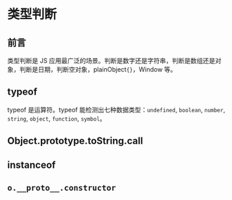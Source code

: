 # 类型判断

## 前言

类型判断是 JS 应用最广泛的场景。判断是数字还是字符串，判断是数组还是对象，判断是日期，判断空对象，plainObject`{}`，Window 等。

## typeof

typeof 是运算符。typeof 能检测出七种数据类型：`undefined`, `boolean`, `number`, `string`, `object`, `function`, `symbol`。

## Object.prototype.toString.call

## instanceof

## `o.__proto__.constructor`
